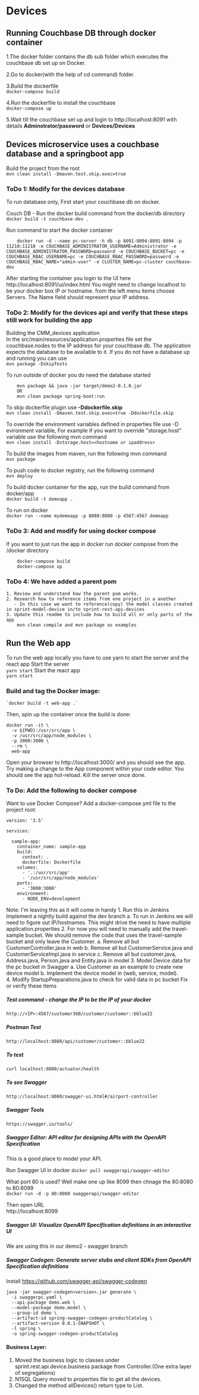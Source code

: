 # Devices #

## Running Couchbase DB through docker container ##

1.The docker folder contains the db sub folder which executes the couchbase db set up on Docker.

2.Go to docker(with the help of cd command) folder.

3.Build the dockerfile  
    `docker-compose build`

4.Run the dockerfile to install the couchbase   
    `docker-compose up`

5.Wait till the couchbase set up and login to http://localhost:8091 with details **Adminstrator/password** or **Devices/Devices**  

## Devices microservice uses a couchbase database and a springboot app ##

Build the project from the root  
    `mvn clean install -Dmaven.test.skip.exec=true`

### ToDo 1: Modify for the devices database ##  
To run database only, First start your couchbase db on docker.

Couch DB - Run the docker build command from the docker/db directory  
	`docker build -t couchbase-dev .`

Run command to start the docker container  
```
	docker run -d --name pc-server -h db -p 8091-8094:8091-8094 -p 11210:11210 -e COUCHBASE_ADMINISTRATOR_USERNAME=Administrator -e COUCHBASE_ADMINISTRATOR_PASSWORD=password -e COUCHBASE_BUCKET=pc -e COUCHBASE_RBAC_USERNAME=pc -e COUCHBASE_RBAC_PASSWORD=password -e COUCHBASE_RBAC_NAME="admin-user" -e CLUSTER_NAME=pc-cluster couchbase-dev
```
After starting the container you login to the UI here http://localhost:8091/ui/index.html  You might need to change localhost to be your docker box IP or hostname.
from the left menu items choose Servers.  The Name field should represent your IP address.

### ToDo 2: Modify for the devices api and verify that these steps still work for building the app ###  
Building the CMM_devices application    
In the src/main/resources/application.properties file set the couchbase.nodes to the IP address for your couchbase db. The application expects the database to be available to it.  If you do not have a database up and running you can use    
    `mvn package -DskipTests`

To run outside of docker you do need the database started  
```
    mvn package && java -jar target/demo2-0.1.0.jar
    OR
    mvn clean package spring-boot:run
```
To skip dockerfile plugin use **-Ddockerfile.skip**  
    `mvn clean install -Dmaven.test.skip.exec=true -Ddockerfile.skip`

To override the environment variables defined in properties file use -D evironment variable, For example if you want to override "storage.host" variable use the following mvn command  
    `mvn clean install -Dstorage.host=<hostname or ipaddress>`

To build the images from maven, run the following mvn command  
    `mvn package`

To push code to docker registry, run the following command  
    `mvn deploy`

To build docker container for the app, run the build command from docker/app  
    `docker build -t demoapp .`

To run on docker  
    `docker run --name mydemoapp -p 8080:8080 -p 4567:4567 demoapp`

### ToDo 3: Add and modify for using docker compose ###  
   
If you want to just run the app in docker run docker compose from the /docker directory  
```
    docker-compose build
	docker-compose up
```

### ToDo 4: We have added a parent pom ###  
    1. Review and understand how the parent pom works.  
    2. Research how to reference items from one project in a another  
       - In this case we want to reference(copy) the model classes created in sprint-model-device in/to sprint-rest-api-devices  
    3. Update this readme to include how to build all or only parts of the app  
        mvn clean compile and mvn package as examples

## Run the Web app ##  
To run the web app locally you have to use yarn to start the server and the react app
Start the server   
    `yarn start`
Start the react app  
    `yarn start`

### Build and tag the Docker image: ###

    `docker build -t web-app .`  

Then, spin up the container once the build is done:
```
docker run -it \
  -v ${PWD}:/usr/src/app \
  -v /usr/src/app/node_modules \
  -p 3000:3000 \
  --rm \
  web-app
```
Open your browser to http://localhost:3000/ and you should see the app. Try making a change to the App component within your code editor. You should see the app hot-reload. Kill the server once done.  

### To Do: Add the following to docker compose ###  
Want to use Docker Compose? Add a docker-compose.yml file to the project root:
```
version: '3.5'

services:

  sample-app:
    container_name: sample-app
    build:
      context: .
      dockerfile: Dockerfile
    volumes:
      - '.:/usr/src/app'
      - '/usr/src/app/node_modules'
    ports:
      - '3000:3000'
    environment:
      - NODE_ENV=development
```
	
Note: I'm leaving this as it will come in handy 
    1. Run this in Jenkins Implement a nightly build against the dev branch
        a. To run in Jenkins we will need to figure out IP/hostnames.  This might drive the need to have multiple application.properties
    2. For now you will need to manually add the travel-sample bucket.  We should remove the code that uses the travel-sample bucket and only leave the Customer.
        a. Remove all but CustomerController.java in web
        b. Remove all but CustomerService.java and CustomerServiceImpl.java in service
        c. Remove all but customer.java, Address.java, Person.java and Entity.java in model
    3. Model Device data for the pc bucket in Swagger
        a. Use Customer as an example to create new device model
        b. Implement the device model in (web, service, model).  
    4. Modify StartupPreparations.java to check for valid data in pc bucket
Fix or verify these items

##### Test command - change the IP to be the IP of your docker #####  
	http://<IP>:4567/customer360/customer/customer::bblue22

##### Postman Test #####  
    http://localhost:8080/api/customer/customer::bblue22

##### To test #####  
    curl localhost:8080/actuator/health

##### To see Swagger #####  
    http://localhost:8080/swagger-ui.html#/airport-controller

##### Swagger Tools #####  
	https://swagger.io/tools/

##### Swagger Editor: API editor for designing APIs with the OpenAPI Specification #####  
This is a good place to model your API.  

Run Swagger UI in docker
	`docker pull swaggerapi/swagger-editor`
	
What port 80 is used? Well make one up like 8099 then chnage the 80:8080 to 80:8099  
	`docker run -d -p 80:8080 swaggerapi/swagger-editor`  
	
Then open URL  
	http://localhost:8099

##### Swagger UI: Visualize OpenAPI Specification definitions in an interactive UI #####  
We are using this in our demo2 - swagger branch  

##### Swagger Codegen: Generate server stubs and client SDKs from OpenAPI Specification definitions #####

Install https://github.com/swagger-api/swagger-codegen
```
java -jar swagger-codegen<version>.jar generate \
  -i swaggerpc.yaml \
  --api-package demo.web \
  --model-package demo.model \
  --group-id demo \
  --artifact-id spring-swagger-codegen-productCatalog \
  --artifact-version 0.0.1-SNAPSHOT \
  -l spring \
  -o spring-swagger-codegen-productCatalog
```

  
#### Business Layer: ####
 1. Moved the business logic to classes under sprint.rest.api.device.business package from Controller.(One extra layer of segregations)
 2. N1SQL Query moved to properties file to get all the devices. 
 3. Changed the method allDevices() return type to List. 
